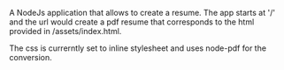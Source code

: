 A NodeJs application that allows to create a resume. 
The app starts at '/' and the url would create a pdf resume that corresponds to the html provided in /assets/index.html.

The css is currerntly set to inline stylesheet and uses node-pdf for the conversion. 
